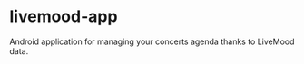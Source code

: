 livemood-app
============

Android application for managing your concerts agenda thanks to LiveMood data.
